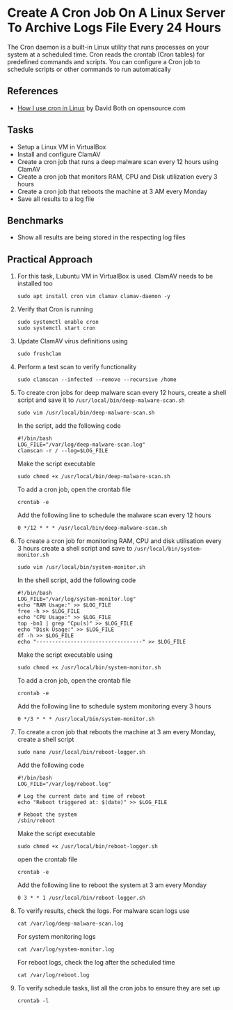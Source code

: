 # Create A Cron Job On A Linux Server To Archive Logs File Every 24 Hours
The Cron daemon is a built-in Linux utility that runs processes on your system at a scheduled time. Cron reads the crontab (Cron tables) for predefined commands and scripts. You can configure a Cron job to schedule scripts or other commands to run automatically


## References
- [How I use cron in Linux](https://opensource.com/article/17/11/how-use-cron-linux=) by David Both on opensource.com


## Tasks
- Setup a Linux VM in VirtualBox
- Install and configure ClamAV
- Create a cron job that runs a deep malware scan every 12 hours using ClamAV
- Create a cron job that monitors RAM, CPU and Disk utilization every 3 hours
- Create a cron job that reboots the machine at 3 AM every Monday
- Save all results to a log file



## Benchmarks
- Show all results are being stored in the respecting log files


## Practical Approach
1. For this task, Lubuntu VM in VirtualBox is used. ClamAV needs to be installed too
   ```
   sudo apt install cron vim clamav clamav-daemon -y
   ```
2. Verify that Cron is running
   ```
   sudo systemctl enable cron
   sudo systemctl start cron
   ```
3. Update ClamAV virus definitions using
   ```
   sudo freshclam
   ```
4. Perform a test scan to verify functionality
   ```
   sudo clamscan --infected --remove --recursive /home
   ```
5. To create cron jobs for deep malware scan every 12 hours, create a shell script and save it to `/usr/local/bin/deep-malware-scan.sh`
   ```
   sudo vim /usr/local/bin/deep-malware-scan.sh
   ```
   In the script, add the following code
   ```
   #!/bin/bash
   LOG_FILE="/var/log/deep-malware-scan.log"
   clamscan -r / --log=$LOG_FILE
   ```
   Make the script executable
   ```
   sudo chmod +x /usr/local/bin/deep-malware-scan.sh
   ```
   To add a cron job, open the crontab file
   ```
   crontab -e
   ```
   Add the following line to schedule the malware scan every 12 hours
   ```
   0 */12 * * * /usr/local/bin/deep-malware-scan.sh
   ```
6. To create a cron job for monitoring RAM, CPU and disk utilisation every 3 hours create a shell script and save to `/usr/local/bin/system-monitor.sh`
   ```
   sudo vim /usr/local/bin/system-monitor.sh
   ```
   In the shell script, add the following code
   ```
   #!/bin/bash
   LOG_FILE="/var/log/system-monitor.log"
   echo "RAM Usage:" >> $LOG_FILE
   free -h >> $LOG_FILE
   echo "CPU Usage:" >> $LOG_FILE
   top -bn1 | grep "Cpu(s)" >> $LOG_FILE
   echo "Disk Usage:" >> $LOG_FILE
   df -h >> $LOG_FILE
   echo "----------------------------------" >> $LOG_FILE
   ```
   Make the script executable using
   ```
   sudo chmod +x /usr/local/bin/system-monitor.sh
   ```
   To add a cron job, open the crontab file
   ```
   crontab -e
   ```
   Add the following line to schedule system monitoring every 3 hours
   ```
   0 */3 * * * /usr/local/bin/system-monitor.sh
   ```
7. To create a cron job that reboots the machine at 3 am every Monday, create a shell script
   ```
   sudo nano /usr/local/bin/reboot-logger.sh
   ```
   Add the following code
   ```
   #!/bin/bash
   LOG_FILE="/var/log/reboot.log"
  
   # Log the current date and time of reboot
   echo "Reboot triggered at: $(date)" >> $LOG_FILE
  
   # Reboot the system
   /sbin/reboot
   ```
   Make the script executable
   ```
   sudo chmod +x /usr/local/bin/reboot-logger.sh
   ```
   open the crontab file
   ```
   crontab -e
   ```
   Add the following line to reboot the system at 3 am every Monday
   ```
   0 3 * * 1 /usr/local/bin/reboot-logger.sh
   ```
8. To verify results, check the logs. For malware scan logs use
   ```
   cat /var/log/deep-malware-scan.log
   ```
   For system monitoring logs
   ```
   cat /var/log/system-monitor.log
   ```
   For reboot logs, check the log after the scheduled time
   ```
   cat /var/log/reboot.log
   ```
9. To verify schedule tasks, list all the cron jobs to ensure they are set up
   ```
   crontab -l
   ```
   






   
